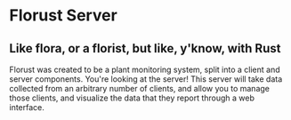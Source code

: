 # Florust Server

## Like flora, or a florist, but like, y'know, with Rust

Florust was created to be a plant monitoring system, split into a client and server components. You're looking at the server! This server will take data collected from an arbitrary number of clients, and allow you to manage those clients, and visualize the data that they report through a web interface.